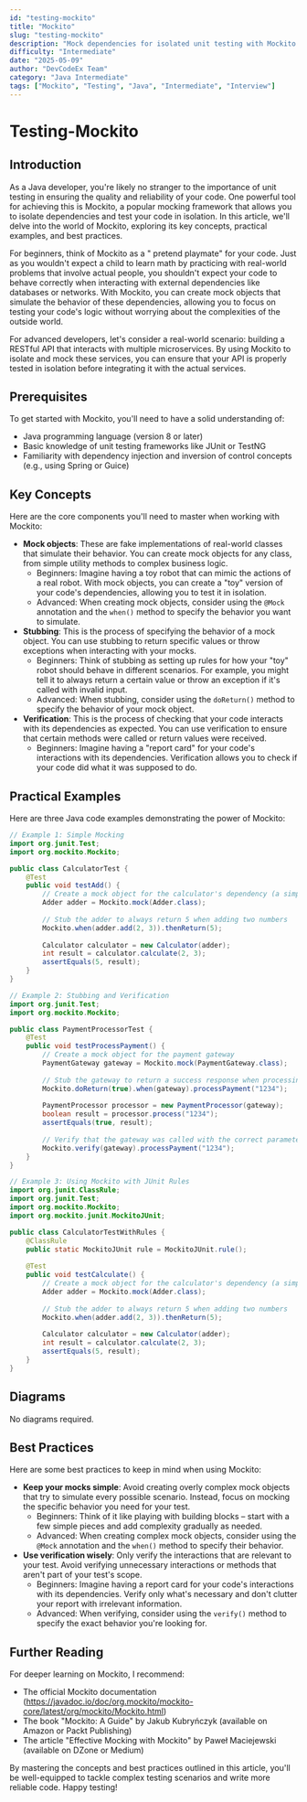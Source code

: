 ```yaml
---
id: "testing-mockito"
title: "Mockito"
slug: "testing-mockito"
description: "Mock dependencies for isolated unit testing with Mockito."
difficulty: "Intermediate"
date: "2025-05-09"
author: "DevCodeEx Team"
category: "Java Intermediate"
tags: ["Mockito", "Testing", "Java", "Intermediate", "Interview"]
---
```


# Testing-Mockito

## Introduction

As a Java developer, you're likely no stranger to the importance of unit testing in ensuring the quality and reliability of your code. One powerful tool for achieving this is Mockito, a popular mocking framework that allows you to isolate dependencies and test your code in isolation. In this article, we'll delve into the world of Mockito, exploring its key concepts, practical examples, and best practices.

For beginners, think of Mockito as a " pretend playmate" for your code. Just as you wouldn't expect a child to learn math by practicing with real-world problems that involve actual people, you shouldn't expect your code to behave correctly when interacting with external dependencies like databases or networks. With Mockito, you can create mock objects that simulate the behavior of these dependencies, allowing you to focus on testing your code's logic without worrying about the complexities of the outside world.

For advanced developers, let's consider a real-world scenario: building a RESTful API that interacts with multiple microservices. By using Mockito to isolate and mock these services, you can ensure that your API is properly tested in isolation before integrating it with the actual services.

## Prerequisites

To get started with Mockito, you'll need to have a solid understanding of:

* Java programming language (version 8 or later)
* Basic knowledge of unit testing frameworks like JUnit or TestNG
* Familiarity with dependency injection and inversion of control concepts (e.g., using Spring or Guice)

## Key Concepts

Here are the core components you'll need to master when working with Mockito:

* **Mock objects**: These are fake implementations of real-world classes that simulate their behavior. You can create mock objects for any class, from simple utility methods to complex business logic.
	+ Beginners: Imagine having a toy robot that can mimic the actions of a real robot. With mock objects, you can create a "toy" version of your code's dependencies, allowing you to test it in isolation.
	+ Advanced: When creating mock objects, consider using the `@Mock` annotation and the `when()` method to specify the behavior you want to simulate.
* **Stubbing**: This is the process of specifying the behavior of a mock object. You can use stubbing to return specific values or throw exceptions when interacting with your mocks.
	+ Beginners: Think of stubbing as setting up rules for how your "toy" robot should behave in different scenarios. For example, you might tell it to always return a certain value or throw an exception if it's called with invalid input.
	+ Advanced: When stubbing, consider using the `doReturn()` method to specify the behavior of your mock object.
* **Verification**: This is the process of checking that your code interacts with its dependencies as expected. You can use verification to ensure that certain methods were called or return values were received.
	+ Beginners: Imagine having a "report card" for your code's interactions with its dependencies. Verification allows you to check if your code did what it was supposed to do.

## Practical Examples

Here are three Java code examples demonstrating the power of Mockito:

```java
// Example 1: Simple Mocking
import org.junit.Test;
import org.mockito.Mockito;

public class CalculatorTest {
    @Test
    public void testAdd() {
        // Create a mock object for the calculator's dependency (a simple adder)
        Adder adder = Mockito.mock(Adder.class);
        
        // Stub the adder to always return 5 when adding two numbers
        Mockito.when(adder.add(2, 3)).thenReturn(5);
        
        Calculator calculator = new Calculator(adder);
        int result = calculator.calculate(2, 3);
        assertEquals(5, result);
    }
}

// Example 2: Stubbing and Verification
import org.junit.Test;
import org.mockito.Mockito;

public class PaymentProcessorTest {
    @Test
    public void testProcessPayment() {
        // Create a mock object for the payment gateway
        PaymentGateway gateway = Mockito.mock(PaymentGateway.class);
        
        // Stub the gateway to return a success response when processing a payment
        Mockito.doReturn(true).when(gateway).processPayment("1234");
        
        PaymentProcessor processor = new PaymentProcessor(gateway);
        boolean result = processor.process("1234");
        assertEquals(true, result);
        
        // Verify that the gateway was called with the correct parameters
        Mockito.verify(gateway).processPayment("1234");
    }
}

// Example 3: Using Mockito with JUnit Rules
import org.junit.ClassRule;
import org.junit.Test;
import org.mockito.Mockito;
import org.mockito.junit.MockitoJUnit;

public class CalculatorTestWithRules {
    @ClassRule
    public static MockitoJUnit rule = MockitoJUnit.rule();
    
    @Test
    public void testCalculate() {
        // Create a mock object for the calculator's dependency (a simple adder)
        Adder adder = Mockito.mock(Adder.class);
        
        // Stub the adder to always return 5 when adding two numbers
        Mockito.when(adder.add(2, 3)).thenReturn(5);
        
        Calculator calculator = new Calculator(adder);
        int result = calculator.calculate(2, 3);
        assertEquals(5, result);
    }
}
```

## Diagrams

No diagrams required.

## Best Practices

Here are some best practices to keep in mind when using Mockito:

* **Keep your mocks simple**: Avoid creating overly complex mock objects that try to simulate every possible scenario. Instead, focus on mocking the specific behavior you need for your test.
	+ Beginners: Think of it like playing with building blocks – start with a few simple pieces and add complexity gradually as needed.
	+ Advanced: When creating complex mock objects, consider using the `@Mock` annotation and the `when()` method to specify their behavior.
* **Use verification wisely**: Only verify the interactions that are relevant to your test. Avoid verifying unnecessary interactions or methods that aren't part of your test's scope.
	+ Beginners: Imagine having a report card for your code's interactions with its dependencies. Verify only what's necessary and don't clutter your report with irrelevant information.
	+ Advanced: When verifying, consider using the `verify()` method to specify the exact behavior you're looking for.

## Further Reading

For deeper learning on Mockito, I recommend:

* The official Mockito documentation (https://javadoc.io/doc/org.mockito/mockito-core/latest/org/mockito/Mockito.html)
* The book "Mockito: A Guide" by Jakub Kubryńczyk (available on Amazon or Packt Publishing)
* The article "Effective Mocking with Mockito" by Paweł Maciejewski (available on DZone or Medium)

By mastering the concepts and best practices outlined in this article, you'll be well-equipped to tackle complex testing scenarios and write more reliable code. Happy testing!